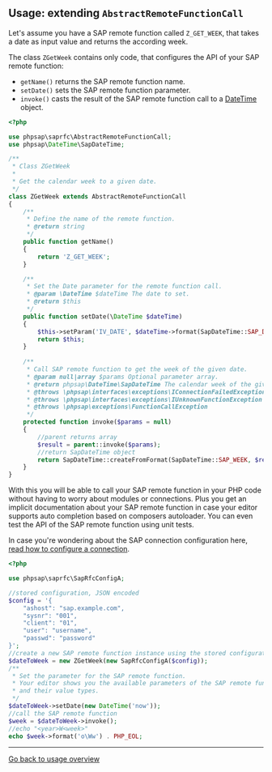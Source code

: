 ## Usage: extending `AbstractRemoteFunctionCall`

Let's assume you have a SAP remote function called `Z_GET_WEEK`, that takes a
 date as input value and returns the according week.

The class `ZGetWeek` contains only code, that configures the API of your SAP
 remote function:

* `getName()` returns the SAP remote function name.
* `setDate()` sets the SAP remote function parameter.
* `invoke()` casts the result of the SAP remote function call to a
  [DateTime](datetime) object.

```php
<?php

use phpsap\saprfc\AbstractRemoteFunctionCall;
use phpsap\DateTime\SapDateTime;

/**
 * Class ZGetWeek
 *
 * Get the calendar week to a given date.
 */
class ZGetWeek extends AbstractRemoteFunctionCall
{
    /**
     * Define the name of the remote function.
     * @return string
     */
    public function getName()
    {
        return 'Z_GET_WEEK';
    }

    /**
     * Set the Date parameter for the remote function call.
     * @param \DateTime $dateTime The date to set.
     * @return $this
     */
    public function setDate(\DateTime $dateTime)
    {
        $this->setParam('IV_DATE', $dateTime->format(SapDateTime::SAP_DATE));
        return $this;
    }
    
    /**
     * Call SAP remote function to get the week of the given date.
     * @param null|array $params Optional parameter array.
     * @return phpsap\DateTime\SapDateTime The calendar week of the given date.
     * @throws \phpsap\interfaces\exceptions\IConnectionFailedException
     * @throws \phpsap\interfaces\exceptions\IUnknownFunctionException
     * @throws \phpsap\exceptions\FunctionCallException
     */
    protected function invoke($params = null)
    {
        //parent returns array
        $result = parent::invoke($params);
        //return SapDateTime object
        return SapDateTime::createFromFormat(SapDateTime::SAP_WEEK, $result['E_WEEK']);
    }
}
```

With this you will be able to call your SAP remote function in your PHP code
 without having to worry about modules or connections. Plus you get an implicit
 documentation about your SAP remote function in case your editor supports auto
 completion based on composers autoloader. You can even test the API of the SAP
 remote function using unit tests.

In case you're wondering about the SAP connection configuration here,
 [read how to configure a connection](saprfc-config).

```php
<?php

use phpsap\saprfc\SapRfcConfigA;

//stored configuration, JSON encoded
$config = '{
    "ashost": "sap.example.com",
    "sysnr": "001",
    "client": "01",
    "user": "username",
    "passwd": "password"
}';
//create a new SAP remote function instance using the stored configuration
$dateToWeek = new ZGetWeek(new SapRfcConfigA($config));
/**
 * Set the parameter for the SAP remote function.
 * Your editor shows you the available parameters of the SAP remote function
 * and their value types.
 */
$dateToWeek->setDate(new DateTime('now'));
//call the SAP remote function
$week = $dateToWeek->invoke();
//echo "<year>W<week>"
echo $week->format('o\Ww') . PHP_EOL;
```

---

[Go back to usage overview](usage)

